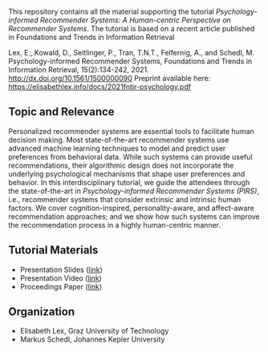 This repository contains all the material supporting the tutorial *Psychology-informed Recommender Systems: A Human-centric Perspective on Recommender Systems*. The tutorial is based on a recent article published in Foundations and Trends in Information Retrieval

Lex, E., Kowald, D., Seitlinger, P., Tran, T.N.T., Felfernig, A., and Schedl, M. Psychology-informed Recommender Systems, 
Foundations and Trends in Information Retrieval, 15(2):134-242, 2021. http://dx.doi.org/10.1561/1500000090
Preprint available here: https://elisabethlex.info/docs/2021fntir-psychology.pdf

## Topic and Relevance
Personalized recommender systems are essential tools to facilitate human decision making. Most state-of-the-art recommender systems use advanced machine learning techniques to model and predict user preferences from behavioral data. While such systems can provide useful recommendations, their algorithmic design does not incorporate the underlying psychological mechanisms that shape user preferences and behavior. 
In this interdisciplinary tutorial, we guide the attendees through the state-of-the-art in *Psychology-informed Recommender Systems (PIRS)*, i.e., recommender systems that consider extrinsic and intrinsic human factors. We cover cognition-inspired, personality-aware, and affect-aware recommendation approaches; and we show how such systems can improve the recommendation process in a highly human-centric manner.

## Tutorial Materials

* Presentation Slides ([link](TBA))
* Presentation Video ([link](TBA))
* Proceedings Paper ([link](TBA))

## Organization

* Elisabeth Lex, Graz University of Technology
* Markus Schedl, Johannes Kepler University
